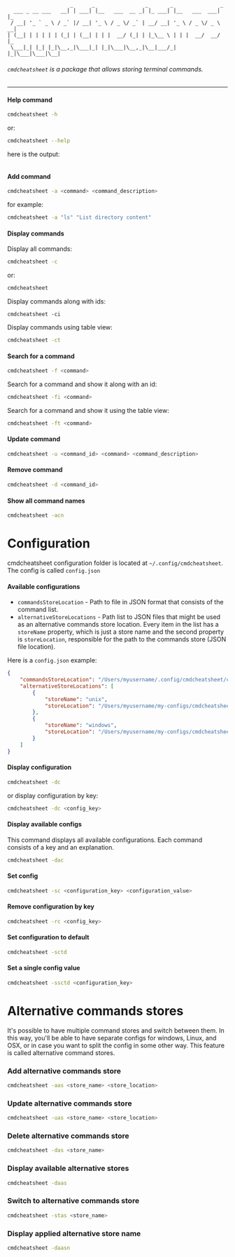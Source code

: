```
                    _      _                _       _               _
  ___ _ __ ___   __| | ___| |__   ___  __ _| |_ ___| |__   ___  ___| |_
 / __| '_ ` _ \ / _` |/ __| '_ \ / _ \/ _` | __/ __| '_ \ / _ \/ _ \ __|
| (__| | | | | | (_| | (__| | | |  __/ (_| | |_\__ \ | | |  __/  __/ |_
 \___|_| |_| |_|\__,_|\___|_| |_|\___|\__,_|\__|___/_| |_|\___|\___|\__|

```

###### `cmdcheatsheet` is a package that allows storing terminal commands.

---

#### Help command
```bash
cmdcheatsheet -h
```
or:
```bash
cmdcheatsheet --help
```
here is the output:
```

```

#### Add command
```bash
cmdcheatsheet -a <command> <command_description>
```
for example:
```bash
cmdcheatsheet -a "ls" "List directory content"
```

#### Display commands
Display all commands:
```bash
cmdcheatsheet -c
```
or:
```bash
cmdcheatsheet
```
Display commands along with ids:
```
cmdcheatsheet -ci
```
Display commands using table view:
```bash
cmdcheatsheet -ct
```

#### Search for a command
```bash
cmdcheatsheet -f <command>
```
Search for a command and show it along with an id:
```bash
cmdcheatsheet -fi <command>
```
Search for a command and show it using the table view:
```bash
cmdcheatsheet -ft <command>
```

#### Update command
```bash
cmdcheatsheet -u <command_id> <command> <command_description>
```

#### Remove command
```bash
cmdcheatsheet -d <command_id>
```

#### Show all command names
```bash
cmdcheatsheet -acn
```

# Configuration
cmdcheatsheet configuration folder is located at `~/.config/cmdcheatsheet`.\
The config is called `config.json`

#### Available configurations
* `commandsStoreLocation` - Path to file in JSON format that consists of the command list.
* `alternativeStoreLocations` - Path list to JSON files that might be used as an alternative commands store location.
Every item in the list has a `storeName` property, which is just a store name and the second property is `storeLocation`, responsible for the path to the commands store (JSON file location).

Here is a `config.json` example:
```json
{
    "commandsStoreLocation": "/Users/myusername/.config/cmdcheatsheet/commands.json",
    "alternativeStoreLocations": [
        {
            "storeName": "unix",
            "storeLocation": "/Users/myusername/my-configs/cmdcheatsheet/unix_commands.json"
        },
        {
            "storeName": "windows",
            "storeLocation": "/Users/myusername/my-configs/cmdcheatsheet/windows_commands.json"
        }
    ]
}
```

#### Display configuration
```bash
cmdcheatsheet -dc
```
or display configuration by key:
```bash
cmdcheatsheet -dc <config_key>
```

#### Display available configs
This command displays all available configurations. Each command consists of a key and an explanation.
```bash
cmdcheatsheet -dac
```

#### Set config
```bash
cmdcheatsheet -sc <configuration_key> <configuration_value>
```

#### Remove configuration by key
```bash
cmdcheatsheet -rc <config_key>
```

#### Set configuration to default
```bash
cmdcheatsheet -sctd
```

#### Set a single config value
```bash
cmdcheatsheet -ssctd <configuration_key>
```

# Alternative commands stores
It's possible to have multiple command stores and switch between them.
In this way, you'll be able to have separate configs for windows, Linux, and OSX, or in case you want to split the config in some other way.
This feature is called alternative command stores. 

### Add alternative commands store
```bash
cmdcheatsheet -aas <store_name> <store_location>
```

### Update alternative commands store 
```bash
cmdcheatsheet -uas <store_name> <store_location>
```

### Delete alternative commands store
```bash
cmdcheatsheet -das <store_name>
```

### Display available alternative stores
```bash
cmdcheatsheet -daas
```

### Switch to alternative commands store
```bash
cmdcheatsheet -stas <store_name>
```

### Display applied alternative store name
```bash
cmdcheatsheet -daasn
```
